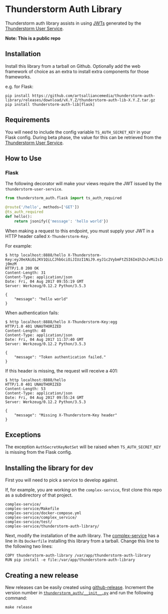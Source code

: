 Thunderstorm Auth Library
=========================

Thunderstorm auth library assists in using [JWTs](https://jwt.io/) generated by the
[Thunderstorm User Service](https://github.com/artsalliancemedia/thunderstorm-user-service).

**Note: This is a public repo**


Installation
------------

Install this library from a tarball on Github.
Optionally add the web framework of choice as an extra to install extra
components for those frameworks.

e.g. for Flask:
```
pip install https://github.com/artsalliancemedia/thunderstorm-auth-library/releases/download/vX.Y.Z/thunderstorm-auth-lib-X.Y.Z.tar.gz
pip install thunderstorm-auth-lib[flask]
```


Requirements
------------

You will need to include the config variable `TS_AUTH_SECRET_KEY` in your Flask config. During beta
phase, the value for this can be retrieved from the
[Thunderstorm User Service](https://github.com/artsalliancemedia/thunderstorm-user-service#using-your-jwt).


How to Use
----------

### Flask

The following decorator will make your views require the JWT issued by the `thunderstorm-user-service`.

```python
from thunderstorm_auth.flask import ts_auth_required

@route('/hello', methods=['GET'])
@ts_auth_required
def hello():
    return jsonify({'message': 'hello world'})
```

When making a request to this endpoint, you must supply your JWT in a HTTP header called
`X-Thunderstorm-Key`.

For example:

```
$ http localhost:8888/hello X-Thunderstorm-Key:eyJ0eXAiOiJKV1QiLCJhbGciOiJIUzI1NiJ9.eyJ1c2VybmFtZSI6Im1hZnJvMiIsInBlcm1pc3Npb25zIjoiKiIsImV4cCI6MTUwMTg0NTk0OH0.uhRFnfqIaZ91A5xgbqKqQPjdBuOYsuMzIEHA7-j0mzM
HTTP/1.0 200 OK
Content-Length: 31
Content-Type: application/json
Date: Fri, 04 Aug 2017 09:55:19 GMT
Server: Werkzeug/0.12.2 Python/3.5.3

{
    "message": "hello world"
}
```

When authentication fails:

```
$ http localhost:8888/hello X-Thunderstorm-Key:egg
HTTP/1.0 401 UNAUTHORIZED
Content-Length: 48
Content-Type: application/json
Date: Fri, 04 Aug 2017 11:37:40 GMT
Server: Werkzeug/0.12.2 Python/3.5.3

{
    "message": "Token authentication failed."
}
```

If this header is missing, the request will receive a 401:

```
$ http localhost:8888/hello
HTTP/1.0 401 UNAUTHORIZED
Content-Length: 53
Content-Type: application/json
Date: Fri, 04 Aug 2017 09:55:24 GMT
Server: Werkzeug/0.12.2 Python/3.5.3

{
    "message": "Missing X-Thunderstorm-Key header"
}
```


Exceptions
----------

The exception `AuthSecretKeyNotSet` will be raised when `TS_AUTH_SECRET_KEY` is missing from the
Flask config. 


Installing the library for dev
------------------------------

First you will need to pick a service to develop against.

If, for example, you are working on the `complex-service`, first clone this repo as a subdirectory
of that project.

    complex-service/
    complex-service/Makefile
    complex-service/docker-compose.yml
    complex-service/complex_service/
    complex-service/test/
    complex-service/thunderstorm-auth-library/

Next, modify the installation of the auth library. The [complex-service](https://github.com/artsalliancemedia/complex-service/blob/master/env_conf/Dockerfile#L27)
has a line in its `Dockerfile` installing this library from a tarball. Change this line to the
following two lines:

    COPY thunderstorm-auth-library /var/app/thunderstorm-auth-library
    RUN pip install -e file:/var/app/thunderstorm-auth-library


Creating a new release
----------------------

New releases can be easily created using [github-release](https://github.com/aktau/github-release).
Increment the version number in [`thunderstorm_auth/__init__.py`](./thunderstorm_auth/__init__.py)
and run the following command:

    make release

